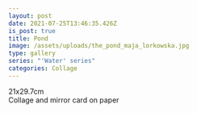 ```yaml
---
layout: post
date: 2021-07-25T13:46:35.426Z
is_post: true
title: Pond
image: /assets/uploads/the_pond_maja_lorkowska.jpg
type: gallery
series: "'Water' series"
categories: Collage
---
```

21x29.7cm\
Collage and mirror card on paper